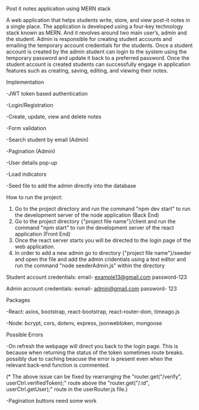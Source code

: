 Post it notes application using MERN stack

A web application that helps students write, store, and view post-it notes in a single place. The application is developed using a four-key technology stack known as MERN. And it revolves around two main user’s, admin and the student. Admin is responsible for creating student accounts and emailing the temporary account credentials for the students. Once a student account is created by the admin student can login to the system using the temporary password and update it back to a preferred password. Once the student account is created students can successfully engage in application features such as creating, saving, editing, and viewing their notes.


Implementation

-JWT token based authentication

-Login/Registration 

-Create, update, view and delete notes

-Form validation

-Search student by email (Admin)

-Pagination (Admin)

-User details pop-up

-Load indicators

-Seed file to add the admin directly into the database


How to run the project:

1) Go to the project directory and run the command "npm dev start" to run the development server of the node application (Back End)
2) Go to the project directory {"project file name"}/client and run the command "npm start" to run the development server of the react application (Front End)
3) Once the react server starts you will be directed to the login page of the web application. 
4) In order to add a new admin go to directory {"project file name"}/seeder and open the file and add the admin cridentials using a text editor and run the command "node seederAdmin.js" within the directory

Student account credentials:
email- example13@gmail.com
password-123

Admin account credentials:
exmail- admin@gmail.com
password- 123


Packages

-React: axios, bootstrap, react-bootstrap, react-router-dom, timeago.js

-Node: bcrypt, cors, dotenv, express, jsonwebtoken, mongoose


Possible Errors

-On refresh the webpage will direct you back to the login page. This is because when returning the status of the token sometimes route breaks. possibly due to caching beacuse the error is present even when the relevant back-end function is commented.

(* The above issue can be fixed by rearranging the "router.get("/verify", userCtrl.verifiedToken);" route above the "router.get("/:id", userCtrl.getUser);" route in the userRouter.js file.)

-Pagination buttons need some work 



